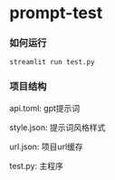 # prompt-test

### 如何运行

```
streamlit run test.py
```

### 项目结构

api.toml: gpt提示词

style.json: 提示词风格样式

url.json: 项目url缓存

test.py: 主程序
